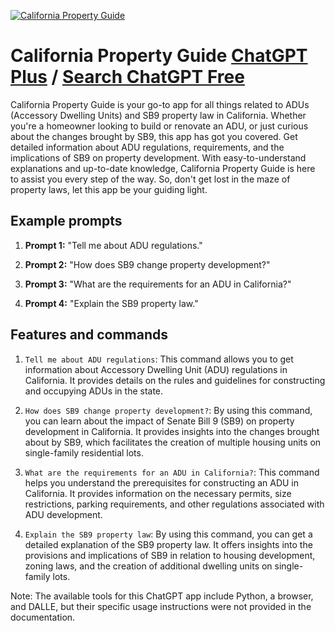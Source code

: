 
[![California Property Guide](https://files.oaiusercontent.com/file-QBC94rd4ObYUGB2KuMBUvSIp?se=2123-10-17T06%3A01%3A15Z&sp=r&sv=2021-08-06&sr=b&rscc=max-age%3D31536000%2C%20immutable&rscd=attachment%3B%20filename%3D25cace56-2730-4e6d-afe3-83af15e128b8.png&sig=HwkEHoV%2BCBuLHizuyRQckNIXgbHRX7w2UI6cMdnBWe4%3D)](https://chat.openai.com/g/g-NSJAmAkdz-california-property-guide)

# California Property Guide [ChatGPT Plus](https://chat.openai.com/g/g-NSJAmAkdz-california-property-guide) / [Search ChatGPT Free](https://gptcall.net/index.html#/?search=California%20Property%20Guide)

California Property Guide is your go-to app for all things related to ADUs (Accessory Dwelling Units) and SB9 property law in California. Whether you're a homeowner looking to build or renovate an ADU, or just curious about the changes brought by SB9, this app has got you covered. Get detailed information about ADU regulations, requirements, and the implications of SB9 on property development. With easy-to-understand explanations and up-to-date knowledge, California Property Guide is here to assist you every step of the way. So, don't get lost in the maze of property laws, let this app be your guiding light.

## Example prompts

1. **Prompt 1:** "Tell me about ADU regulations."

2. **Prompt 2:** "How does SB9 change property development?"

3. **Prompt 3:** "What are the requirements for an ADU in California?"

4. **Prompt 4:** "Explain the SB9 property law."

## Features and commands

1. `Tell me about ADU regulations`: This command allows you to get information about Accessory Dwelling Unit (ADU) regulations in California. It provides details on the rules and guidelines for constructing and occupying ADUs in the state.

2. `How does SB9 change property development?`: By using this command, you can learn about the impact of Senate Bill 9 (SB9) on property development in California. It provides insights into the changes brought about by SB9, which facilitates the creation of multiple housing units on single-family residential lots.

3. `What are the requirements for an ADU in California?`: This command helps you understand the prerequisites for constructing an ADU in California. It provides information on the necessary permits, size restrictions, parking requirements, and other regulations associated with ADU development.

4. `Explain the SB9 property law`: By using this command, you can get a detailed explanation of the SB9 property law. It offers insights into the provisions and implications of SB9 in relation to housing development, zoning laws, and the creation of additional dwelling units on single-family lots.

Note: The available tools for this ChatGPT app include Python, a browser, and DALLE, but their specific usage instructions were not provided in the documentation.


